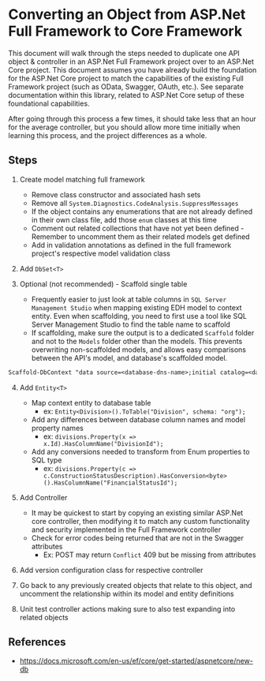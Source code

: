 # Converting an Object from ASP.Net Full Framework to Core Framework

This document will walk through the steps needed to duplicate one API object & controller in an ASP.Net Full Framework project over to an ASP.Net Core project.  This document assumes you have already build the foundation for the ASP.Net Core project to match the capabilities of the existing Full Framework project (such as OData, Swagger, OAuth, etc.).  See separate documentation within this library, related to ASP.Net Core setup of these foundational capabilities.

After going through this process a few times, it should take less that an hour for the average controller, but you should allow more time initially when learning this process, and the project differences as a whole.

## Steps

1) Create model matching full framework
   * Remove class constructor and associated hash sets
   * Remove all `System.Diagnostics.CodeAnalysis.SuppressMessages`
   * If the object contains any enumerations that are not already defined in their own class file, add those `enum` classes at this time
   * Comment out related collections that have not yet been defined - Remember to uncomment them as their related models get defined
   * Add in validation annotations as defined in the full framework project's respective model validation class

2) Add `DbSet<T>`
3) Optional (not recommended) - Scaffold single table
   * Frequently easier to just look at table columns in `SQL Server Management Studio` when mapping existing EDH model to context entity.  Even when scaffolding, you need to first use a tool like SQL Server Management Studio to find the table name to scaffold
   * If scaffolding, make sure the output is to a dedicated `Scaffold` folder and not to the `Models` folder other than the models.  This prevents overwriting non-scaffolded models, and allows easy comparisons between the API's model, and database's scaffolded model.

```ps
Scaffold-DbContext "data source=<database-dns-name>;initial catalog=<database-name>;persist security info=True;user id=<username>;password=<password>;MultipleActiveResultSets=True;" Microsoft.EntityFrameworkCore.SqlServer -OutputDir Scaffold -Tables org.Division
```

4) Add `Entity<T>`
   * Map context entity to database table
     * ex: `Entity<Division>().ToTable("Division", schema: "org");`
   * Add any differences between database column names and model property names
     * ex: `divisions.Property(x => x.Id).HasColumnName("DivisionId");`
   * Add any conversions needed to transform from Enum properties to SQL type
     * ex: `divisions.Property(c => c.ConstructionStatusDescription).HasConversion<byte>().HasColumnName("FinancialStatusId");`

5) Add Controller

   * It may be quickest to start by copying an existing similar ASP.Net core controller, then modifying it to match any custom functionality and security implemented in the Full Framework controller
   * Check for error codes being returned that are not in the Swagger attributes
     * Ex: POST may return `Conflict` 409 but be missing from attributes

6) Add version configuration class for respective controller
7) Go back to any previously created objects that relate to this object, and uncomment the relationship within its model and entity definitions
8) Unit test controller actions making sure to also test expanding into related objects

## References
  * https://docs.microsoft.com/en-us/ef/core/get-started/aspnetcore/new-db
